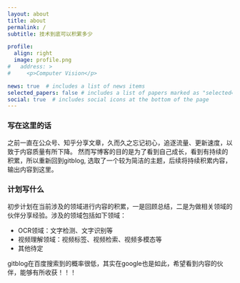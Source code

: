 ```yaml
---
layout: about
title: about
permalink: /
subtitle: 技术到底可以积累多少

profile:
  align: right
  image: profile.png
#   address: >
#     <p>Computer Vision</p>

news: true  # includes a list of news items
selected_papers: false # includes a list of papers marked as "selected={true}"
social: true  # includes social icons at the bottom of the page
---
```


### 写在这里的话
之前一直在公众号、知乎分享文章，久而久之忘记初心，追逐流量、更新速度，以致于内容质量有所下降。
然而写博客的目的是为了看到自己成长，看到有持续的积累，所以重新回到gitblog, 选取了一个较为简洁的主题，后续将持续积累内容，输出内容到这里。

### 计划写什么
初步计划在当前涉及的领域进行内容的积累，一是回顾总结，二是为做相关领域的伙伴分享经验。涉及的领域包括如下领域：
- OCR领域：文字检测、文字识别等
- 视频理解领域：视频标签、视频检索、视频多模态等
- 其他待定

gitblog在百度搜索到的概率很低，其实在google也是如此，希望看到内容的伙伴，能够有所收获！！！

